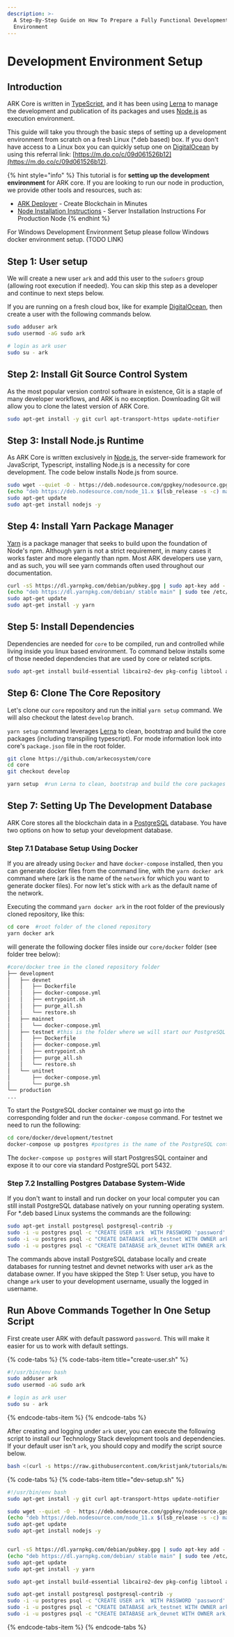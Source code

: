 ```yaml
---
description: >-
  A Step-By-Step Guide on How To Prepare a Fully Functional Development
  Environment
---
```


# Development Environment Setup

## Introduction

ARK Core is written in [TypeScript](https://github.com/microsoft/typescript), and it has been using [Lerna](https://github.com/lerna/lerna) to manage the development and publication of its packages and uses [Node.js](https://nodejs.org) as execution environment. 

This guide will take you through the basic steps of setting up a development environment from scratch on a fresh Linux \(\*.deb based\) box. If you don't have access to a Linux box you can quickly setup one on [DigitalOcean](https://cloud.digitalocean.com) by using this referral link: [https://m.do.co/c/09d061526b12](https://m.do.co/c/09d061526b12).

{% hint style="info" %}
This tutorial is for **setting up the development environment** for ARK core. If you are looking to run our node  in production, we provide other tools and resources, such as:

* [AR](https://ark.io/deployer)[K Deployer](https://ark.io/deployer) - Create Blockchain in Minutes
* [Node Installation Instructions](https://docs.ark.io/tutorials/node/setup.html#introduction) - Server Installation Instructions For Production Node
{% endhint %}

For Windows Development Environment Setup please follow Windows docker environment setup. \(TODO LINK\)

## Step 1: User setup

We will create a new user `ark` and add this user to the `sudoers` group \(allowing root execution if needed\). You can skip this step as a developer and continue to next steps below.

If you are running on a fresh cloud box, like for example [DigitalOcean](https://cloud.digitalocean.com/), then create a user with the following commands below.

```bash
sudo adduser ark
sudo usermod -aG sudo ark

# login as ark user
sudo su - ark
```

## Step 2: Install Git Source Control System

As the most popular version control software in existence, Git is a staple of many developer workflows, and ARK is no exception. Downloading Git will allow you to clone the latest version of ARK Core.

```bash
sudo apt-get install -y git curl apt-transport-https update-notifier
```

## Step 3: Install Node.js Runtime

As ARK Core is written exclusively in [Node.js](https://nodejs.org/), the server-side framework for JavaScript, Typescript, installing Node.js is a necessity for core development. The code below installs Node.js from source.

```bash
sudo wget --quiet -O - https://deb.nodesource.com/gpgkey/nodesource.gpg.key | sudo apt-key add -
(echo "deb https://deb.nodesource.com/node_11.x $(lsb_release -s -c) main" | sudo tee /etc/apt/sources.list.d/nodesource.list)
sudo apt-get update
sudo apt-get install nodejs -y
```

## Step 4: Install Yarn Package Manager

[Yarn](https://yarnpkg.com/) is a package manager that seeks to build upon the foundation of Node's npm. Although yarn is not a strict requirement, in many cases it works faster and more elegantly than npm. Most ARK developers use yarn, and as such, you will see yarn commands often used throughout our documentation.

```bash
curl -sS https://dl.yarnpkg.com/debian/pubkey.gpg | sudo apt-key add -
(echo "deb https://dl.yarnpkg.com/debian/ stable main" | sudo tee /etc/apt/sources.list.d/yarn.list)
sudo apt-get update
sudo apt-get install -y yarn
```

## Step 5: Install Dependencies

Dependencies are needed for `core` to be compiled, run and controlled while living inside you linux based environment. To command below installs some of those needed dependencies that are used by core or related scripts.

```bash
sudo apt-get install build-essential libcairo2-dev pkg-config libtool autoconf automake python libpq-dev jq -y
```

## Step 6: Clone The Core Repository

Let's clone our `core` repository and run the initial `yarn setup` command. We will also checkout the latest `develop` branch. 

`yarn setup` command leverages [Lerna](https://github.com/lerna/lerna) to clean, bootstrap and build the core packages \(including transpiling typescript\). For mode information look into core's `package.json` file in the root folder.

```bash
git clone https://github.com/arkecosystem/core
cd core
git checkout develop

yarn setup  #run Lerna to clean, bootstrap and build the core packages
```

## Step 7: Setting Up The Development Database

ARK Core stores all the blockchain data in a [PostgreSQL](https://www.postgresql.org/) database. You have two options on how to setup your development database. 

### Step 7.1 Database Setup Using Docker

If you are already using `Docker` and  have  `docker-compose` installed, then you can generate docker files from the command line, with the `yarn docker ark` command where \(ark is the name of the `network` for which you want to generate docker files\). For now let's stick with `ark` as the default name of the network.

Executing the command `yarn docker ark` in the root folder of the previously cloned repository, like this: 

```bash
cd core  #root folder of the cloned repository
yarn docker ark 
```

will generate the following docker files inside our `core/docker` folder \(see folder tree below\):

```bash
#core/docker tree in the cloned repository folder
├── development
│   ├── devnet
│   │   ├── Dockerfile
│   │   ├── docker-compose.yml
│   │   ├── entrypoint.sh
│   │   ├── purge_all.sh
│   │   └── restore.sh
│   ├── mainnet
│   │   └── docker-compose.yml
│   ├── testnet #this is the folder where we will start our PostgreSQL testned DB
│   │   ├── Dockerfile
│   │   ├── docker-compose.yml
│   │   ├── entrypoint.sh
│   │   ├── purge_all.sh
│   │   └── restore.sh
│   └── unitnet
│       ├── docker-compose.yml
│       └── purge.sh
└── production
...
```

To start the PostgreSQL docker container we must go into the corresponding folder and run the `docker-compose` command. For testnet we need to run the following:

```bash
cd core/docker/development/testnet
docker-compose up postgres #postgres is the name of the PostgreSQL container
```

The `docker-compose up postgres` will start PostgresSQL container and expose it to our core via standard PostgreSQL port 5432. 

### Step 7.2 Installing Postgres Database System-Wide

If you don't want to install and run docker on your local computer you can still install PostgreSQL database natively on your running operating system. For \*.deb based Linux systems the commands are the following:

```bash
sudo apt-get install postgresql postgresql-contrib -y
sudo -i -u postgres psql -c "CREATE USER ark  WITH PASSWORD 'password' CREATEDB;"
sudo -i -u postgres psql -c "CREATE DATABASE ark_testnet WITH OWNER ark;"
sudo -i -u postgres psql -c "CREATE DATABASE ark_devnet WITH OWNER ark;"
```

The commands above install PostgreSQL database locally and create databases for running testnet and devnet networks with user `ark` as the database owner. If you have skipped the Step 1: User setup, you have to change `ark` user to your development username, usually the logged in username. 

## Run Above Commands Together In One Setup Script

First create user ARK with default password `password`. This will make it easier for us to work with default settings.

{% code-tabs %}
{% code-tabs-item title="create-user.sh" %}
```bash
#!/usr/bin/env bash
sudo adduser ark
sudo usermod -aG sudo ark

# login as ark user
sudo su - ark
```
{% endcode-tabs-item %}
{% endcode-tabs %}

After creating and logging under `ark` user, you can execute the following script to install our Technology Stack development tools and dependencies. If your default user isn't `ark`, you should copy and modify the script source below.

```bash
bash <(curl -s https://raw.githubusercontent.com/kristjank/tutorials/master/scripts/dev-setup.sh)
```

{% code-tabs %}
{% code-tabs-item title="dev-setup.sh" %}
```bash
#!/usr/bin/env bash
sudo apt-get install -y git curl apt-transport-https update-notifier

sudo wget --quiet -O - https://deb.nodesource.com/gpgkey/nodesource.gpg.key | sudo apt-key add -
(echo "deb https://deb.nodesource.com/node_11.x $(lsb_release -s -c) main" | sudo tee /etc/apt/sources.list.d/nodesource.list)
sudo apt-get update
sudo apt-get install nodejs -y


curl -sS https://dl.yarnpkg.com/debian/pubkey.gpg | sudo apt-key add -
(echo "deb https://dl.yarnpkg.com/debian/ stable main" | sudo tee /etc/apt/sources.list.d/yarn.list)
sudo apt-get update
sudo apt-get install -y yarn

sudo apt-get install build-essential libcairo2-dev pkg-config libtool autoconf automake python libpq-dev jq -y

sudo apt-get install postgresql postgresql-contrib -y
sudo -i -u postgres psql -c "CREATE USER ark  WITH PASSWORD 'password' CREATEDB;"
sudo -i -u postgres psql -c "CREATE DATABASE ark_testnet WITH OWNER ark;"
sudo -i -u postgres psql -c "CREATE DATABASE ark_devnet WITH OWNER ark;"
```
{% endcode-tabs-item %}
{% endcode-tabs %}



